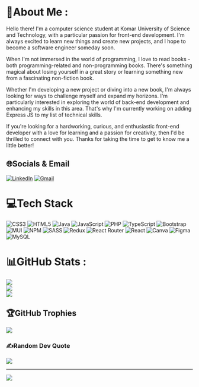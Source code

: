 # 💫About Me :
Hello there! I'm a computer science student at Komar University of Science and Technology, with a particular passion for front-end development. I'm always excited to learn new things and create new projects, and I hope to become a software engineer someday soon.

When I'm not immersed in the world of programming, I love to read books - both programming-related and non-programming books. There's something magical about losing yourself in a great story or learning something new from a fascinating non-fiction book.

Whether I'm developing a new project or diving into a new book, I'm always looking for ways to challenge myself and expand my horizons. I'm particularly interested in exploring the world of back-end development and enhancing my skills in this area. That's why I'm currently working on adding Express JS to my list of technical skills.

If you're looking for a hardworking, curious, and enthusiastic front-end developer with a love for learning and a passion for creativity, then I'd be thrilled to connect with you. Thanks for taking the time to get to know me a little better!

## 🌐Socials & Email
[![LinkedIn](https://img.shields.io/badge/LinkedIn-%230077B5.svg?logo=linkedin&logoColor=white)](https://www.linkedin.com/in/ayad-azad-b2b1a7230) 
[![Gmail](https://img.shields.io/badge/Gmail-%230077B5.svg?logo=gmail&logoColor=red&color=white)](mailto:ayad.azad77@gmail.com) 

# 💻Tech Stack
![CSS3](https://img.shields.io/badge/css3-%231572B6.svg?style=for-the-badge&logo=css3&logoColor=white) ![HTML5](https://img.shields.io/badge/html5-%23E34F26.svg?style=for-the-badge&logo=html5&logoColor=white) ![Java](https://img.shields.io/badge/java-%23ED8B00.svg?style=for-the-badge&logo=java&logoColor=white) ![JavaScript](https://img.shields.io/badge/javascript-%23323330.svg?style=for-the-badge&logo=javascript&logoColor=%23F7DF1E) ![PHP](https://img.shields.io/badge/php-%23777BB4.svg?style=for-the-badge&logo=php&logoColor=white) ![TypeScript](https://img.shields.io/badge/typescript-%23007ACC.svg?style=for-the-badge&logo=typescript&logoColor=white) ![Bootstrap](https://img.shields.io/badge/bootstrap-%23563D7C.svg?style=for-the-badge&logo=bootstrap&logoColor=white) ![MUI](https://img.shields.io/badge/MUI-%230081CB.svg?style=for-the-badge&logo=material-ui&logoColor=white) ![NPM](https://img.shields.io/badge/NPM-%23000000.svg?style=for-the-badge&logo=npm&logoColor=white) ![SASS](https://img.shields.io/badge/SASS-hotpink.svg?style=for-the-badge&logo=SASS&logoColor=white) ![Redux](https://img.shields.io/badge/redux-%23593d88.svg?style=for-the-badge&logo=redux&logoColor=white) ![React Router](https://img.shields.io/badge/React_Router-CA4245?style=for-the-badge&logo=react-router&logoColor=white) ![React](https://img.shields.io/badge/react-%2320232a.svg?style=for-the-badge&logo=react&logoColor=%2361DAFB) ![Canva](https://img.shields.io/badge/Canva-%2300C4CC.svg?style=for-the-badge&logo=Canva&logoColor=white) 	![Figma](https://img.shields.io/badge/figma-%23F24E1E.svg?style=for-the-badge&logo=figma&logoColor=white) ![MySQL](https://img.shields.io/badge/mysql-%2300f.svg?style=for-the-badge&logo=mysql&logoColor=blue&color=white)
# 📊GitHub Stats :
![](https://github-readme-stats.vercel.app/api?username=AyadAzad&theme=vue-dark&hide_border=true&include_all_commits=true&count_private=true)<br/>
![](https://github-readme-streak-stats.herokuapp.com/?user=AyadAzad&theme=vue-dark&hide_border=true)<br/>
![](https://github-readme-stats.vercel.app/api/top-langs/?username=AyadAzad&theme=vue-dark&hide_border=true&include_all_commits=true&count_private=true&layout=compact)

## 🏆GitHub Trophies
![](https://github-trophies.vercel.app/?username=AyadAzad&theme=radical&no-frame=false&no-bg=false&margin-w=4)

### ✍️Random Dev Quote
![](https://quotes-github-readme.vercel.app/api?type=horizontal&theme=tokyonight)

---
[![](https://visitcount.itsvg.in/api?id=AyadAzad&icon=0&color=0)](https://visitcount.itsvg.in)
